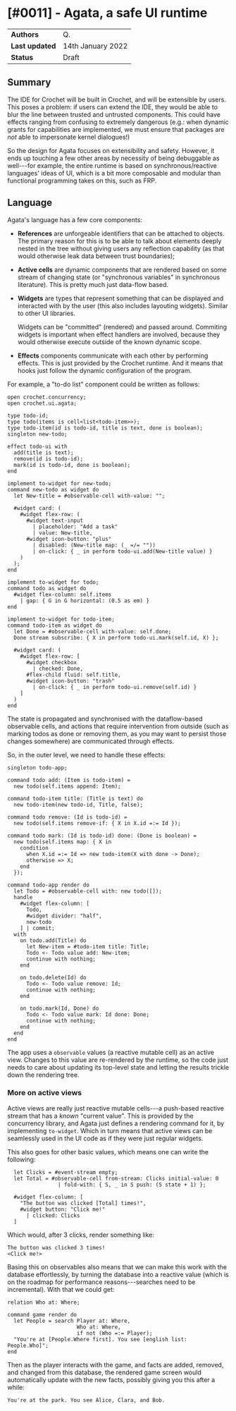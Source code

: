 # [#0011] - Agata, a safe UI runtime

|                  |                   |
| ---------------- | ----------------- |
| **Authors**      | Q.                |
| **Last updated** | 14th January 2022 |
| **Status**       | Draft             |

## Summary

The IDE for Crochet will be built in Crochet, and will be extensible by
users. This poses a problem: if users can extend the IDE, they would be
able to blur the line between trusted and untrusted components. This
could have effects ranging from confusing to extremely dangerous
(e.g.: when dynamic grants for capabilities are implemented, we must
ensure that packages are _not_ able to impersonate kernel dialogues!)

So the design for Agata focuses on extensibility and safety. However,
it ends up touching a few other areas by necessity of being debuggable
as well---for example, the entire runtime is based on synchronous/reactive
languages' ideas of UI, which is a bit more composable and modular than
functional programming takes on this, such as FRP.

## Language

Agata's language has a few core components:

- **References** are unforgeable identifiers that can be attached to objects.
  The primary reason for this is to be able to talk about elements deeply
  nested in the tree without giving users any reflection capability (as
  that would otherwise leak data between trust boundaries);

- **Active cells** are dynamic components that are rendered based on some
  stream of changing state (or "synchronous variables" in synchronous
  literature). This is pretty much just data-flow based.

- **Widgets** are types that represent something that can be displayed and
  interacted with by the user (this also includes layouting widgets). Similar
  to other UI libraries.

  Widgets can be "committed" (rendered) and passed around. Commiting widgets
  is important when effect handlers are involved, because they would
  otherwise execute outside of the known dynamic scope.

- **Effects** components communicate with each other by performing effects.
  This is just provided by the Crochet runtime. And it means that hooks
  just follow the dynamic configuration of the program.

For example, a "to-do list" component could be written as follows:

    open crochet.concurrency;
    open crochet.ui.agata;

    type todo-id;
    type todo(items is cell<list<todo-item>>);
    type todo-item(id is todo-id, title is text, done is boolean);
    singleton new-todo;

    effect todo-ui with
      add(title is text);
      remove(id is todo-id);
      mark(id is todo-id, done is boolean);
    end

    implement to-widget for new-todo;
    command new-todo as widget do
      let New-title = #observable-cell with-value: "";

      #widget card: (
        #widget flex-row: (
          #widget text-input
            | placeholder: "Add a task"
            | value: New-title,
          #widget icon-button: "plus"
            | disabled: (New-title map: (_ =/= ""))
            | on-click: { _ in perform todo-ui.add(New-title value) }
        )
      );
    end

    implement to-widget for todo;
    command todo as widget do
      #widget flex-column: self.items
        | gap: { G in G horizontal: (0.5 as em) }
    end

    implement to-widget for todo-item;
    command todo-item as widget do
      let Done = #observable-cell with-value: self.done;
      Done stream subscribe: { X in perform todo-ui.mark(self.id, X) };

      #widget card: (
        #widget flex-row: [
          #widget checkbox
            | checked: Done,
          #flex-child fluid: self.title,
          #widget icon-button: "trash"
            | on-click: { _ in perform todo-ui.remove(self.id) }
        ]
      )
    end

The state is propagated and synchronised with the dataflow-based
observable cells, and actions that require intervention from outside
(such as marking todos as done or removing them, as you may want to
persist those changes somewhere) are communicated through effects.

So, in the outer level, we need to handle these effects:

    singleton todo-app;

    command todo add: (Item is todo-item) =
      new todo(self.items append: Item);

    command todo-item title: (Title is text) do
      new todo-item(new todo-id, Title, false);

    command todo remove: (Id is todo-id) =
      new todo(self.items remove-if: { X in X.id =:= Id });

    command todo mark: (Id is todo-id) done: (Done is boolean) =
      new todo(self.items map: { X in
        condition
          when X.id =:= Id => new todo-item(X with done -> Done);
          otherwise => X;
        end
      });

    command todo-app render do
      let Todo = #observable-cell with: new todo([]);
      handle
        #widget flex-column: [
          Todo,
          #widget divider: "half",
          new-todo
        ] | commit;
      with
        on todo.add(Title) do
          let New-item = #todo-item title: Title;
          Todo <- Todo value add: New-item;
          continue with nothing;
        end

        on todo.delete(Id) do
          Todo <- Todo value remove: Id;
          continue with nothing;
        end

        on todo.mark(Id, Done) do
          Todo <- Todo value mark: Id done: Done;
          continue with nothing;
        end
      end
    end

The app uses a `observable` values (a reactive mutable cell) as an
active view. Changes to this value are re-rendered by the runtime, so the
code just needs to care about updating its top-level state and letting
the results trickle down the rendering tree.

### More on active views

Active views are really just reactive mutable cells---a push-based reactive
stream that has a _known_ "current value". This is provided by the concurrency
library, and Agata just defines a rendering command for it, by implementing
`to-widget`. Which in turn means that active views can be seamlessly
used in the UI code as if they were just regular widgets.

This also goes for other basic values, which means one can write the following:

      let Clicks = #event-stream empty;
      let Total = #observable-cell from-stream: Clicks initial-value: 0
                    | fold-with: { S, _ in S push: (S state + 1) };

      #widget flex-column: [
        "The button was clicked [Total] times!",
        #widget button: "Click me!"
          | clicked: Clicks
      ]

Which would, after 3 clicks, render something like:

    The button was clicked 3 times!
    <Click me!>

Basing this on observables also means that we can make this work with the
database effortlessly, by turning the database into a reactive value (which
is on the roadmap for performance reasons---searches need to be incremental).
With that we could get:

    relation Who at: Where;

    command game render do
      let People = search Player at: Where,
                          Who at: Where,
                          if not (Who =:= Player);
      "You're at [People.Where first]. You see [english list: People.Who]";
    end

Then as the player interacts with the game, and facts are added, removed,
and changed from this database, the rendered game screen would automatically
update with the new facts, possibly giving you this after a while:

    You're at the park. You see Alice, Clara, and Bob.
